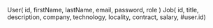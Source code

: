 User( id, firstName, lastName, email, password, role )
Job( id, title, description, company, technology, locality, contract, salary, #user.id)
